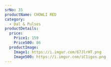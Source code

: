 ```yaml
---
srNo: 35
productName: CHOWLI RED
category:
  - Dal & Pulses
productDetails:
  price:
    Price1: 159
    Price500: 86
  productImage:
    Image1: https://i.imgur.com/67JlrHT.png
    Image500: https://i.imgur.com/iC1igos.png
---
```

